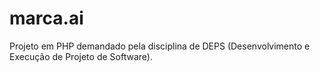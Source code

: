 # marca.ai
Projeto em PHP demandado pela disciplina de DEPS (Desenvolvimento e Execução de Projeto de Software).
